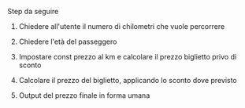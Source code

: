 
Step da seguire

1. Chiedere all'utente il numero di chilometri che vuole percorrere

2. Chiedere l'età del passeggero 

3. Impostare const prezzo al km e calcolare il prezzo biglietto privo di sconto

4. Calcolare il prezzo del biglietto, applicando lo sconto dove previsto

5. Output del prezzo finale in forma umana

